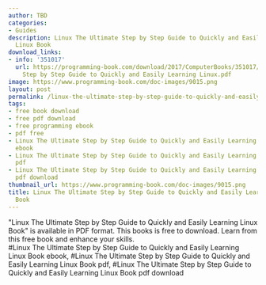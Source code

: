 ```yaml
---
author: TBD
categories:
- Guides
description: Linux The Ultimate Step by Step Guide to Quickly and Easily Learning
  Linux Book
download_links:
- info: '351017'
  url: https://programming-book.com/download/2017/ComputerBooks/351017/Linux The Ultimate
    Step by Step Guide to Quickly and Easily Learning Linux.pdf
image: https://www.programming-book.com/doc-images/9015.png
layout: post
permalink: /linux-the-ultimate-step-by-step-guide-to-quickly-and-easily-learning-linux-book.html
tags:
- free book download
- free pdf download
- free programming ebook
- pdf free
- Linux The Ultimate Step by Step Guide to Quickly and Easily Learning Linux Book
  ebook
- Linux The Ultimate Step by Step Guide to Quickly and Easily Learning Linux Book
  pdf
- Linux The Ultimate Step by Step Guide to Quickly and Easily Learning Linux Book
  pdf download
thumbnail_url: https://www.programming-book.com/doc-images/9015.png
title: Linux The Ultimate Step by Step Guide to Quickly and Easily Learning Linux
  Book
---
```


 
<div class="item-desc text-justify">
  "Linux The Ultimate Step by Step Guide to Quickly and Easily Learning Linux Book" is available in PDF format. This books is free to download. Learn from this free book and enhance your skills.
  <br>
  #Linux The Ultimate Step by Step Guide to Quickly and Easily Learning Linux Book ebook, #Linux The Ultimate Step by Step Guide to Quickly and Easily Learning Linux Book pdf, #Linux The Ultimate Step by Step Guide to Quickly and Easily Learning Linux Book pdf download
</div>